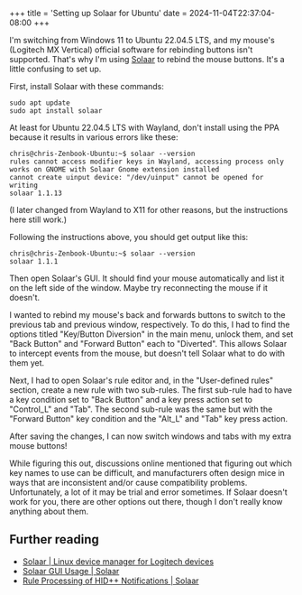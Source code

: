 +++
title = 'Setting up Solaar for Ubuntu'
date = 2024-11-04T22:37:04-08:00
+++

I'm switching from Windows 11 to Ubuntu 22.04.5 LTS, and my mouse's (Logitech MX Vertical) official software for rebinding buttons isn't supported. That's why I'm using [Solaar](https://github.com/pwr-Solaar/Solaar?tab=readme-ov-file) to rebind the mouse buttons. It's a little confusing to set up.

First, install Solaar with these commands:

```shell
sudo apt update
sudo apt install solaar
```

At least for Ubuntu 22.04.5 LTS with Wayland, don't install using the PPA because it results in various errors like these:

```shell
chris@chris-Zenbook-Ubuntu:~$ solaar --version
rules cannot access modifier keys in Wayland, accessing process only works on GNOME with Solaar Gnome extension installed
cannot create uinput device: "/dev/uinput" cannot be opened for writing
solaar 1.1.13
```

(I later changed from Wayland to X11 for other reasons, but the instructions here still work.)

Following the instructions above, you should get output like this:

```shell
chris@chris-Zenbook-Ubuntu:~$ solaar --version
solaar 1.1.1
```

Then open Solaar's GUI. It should find your mouse automatically and list it on the left side of the window. Maybe try reconnecting the mouse if it doesn't.

I wanted to rebind my mouse's back and forwards buttons to switch to the previous tab and previous window, respectively. To do this, I had to find the options titled "Key/Button Diversion" in the main menu, unlock them, and set "Back Button" and "Forward Button" each to "Diverted". This allows Solaar to intercept events from the mouse, but doesn't tell Solaar what to do with them yet.

Next, I had to open Solaar's rule editor and, in the "User-defined rules" section, create a new rule with two sub-rules. The first sub-rule had to have a key condition set to "Back Button" and a key press action set to "Control_L" and "Tab". The second sub-rule was the same but with the "Forward Button" key condition and the "Alt_L" and "Tab" key press action.

After saving the changes, I can now switch windows and tabs with my extra mouse buttons!

While figuring this out, discussions online mentioned that figuring out which key names to use can be difficult, and manufacturers often design mice in ways that are inconsistent and/or cause compatibility problems. Unfortunately, a lot of it may be trial and error sometimes. If Solaar doesn't work for you, there are other options out there, though I don't really know anything about them.

## Further reading

- [Solaar | Linux device manager for Logitech devices](https://pwr-solaar.github.io/Solaar/)
- [Solaar GUI Usage | Solaar](https://pwr-solaar.github.io/Solaar/usage)
- [Rule Processing of HID++ Notifications | Solaar](https://pwr-solaar.github.io/Solaar/rules)
